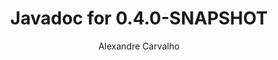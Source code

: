 ---
title: Javadoc for 0.4.0-SNAPSHOT
author: Alexandre Carvalho
menu_title: 0.4.0-SNAPSHOT
category: javadoc_docs
layout: iframe
iframe_url: /docs/0.4.0-SNAPSHOT/javadoc/overview-summary.html
order: 7
---